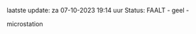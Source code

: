 laatste update: 
za 07-10-2023 19:14   uur 
Status: FAALT - geel - 
<div class="service Y">microstation</div>